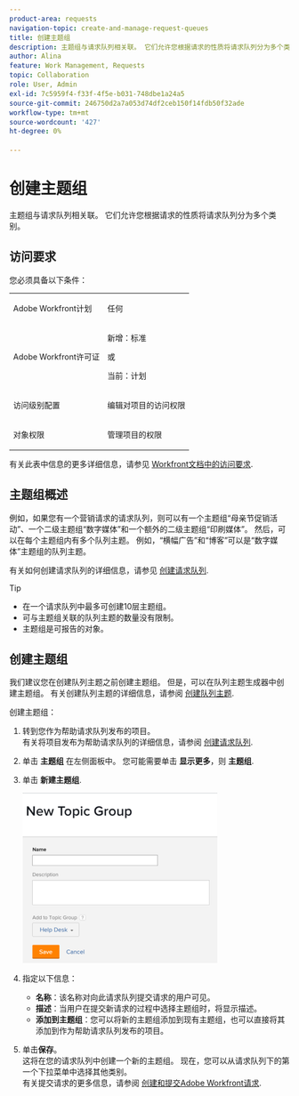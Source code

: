 ```yaml
---
product-area: requests
navigation-topic: create-and-manage-request-queues
title: 创建主题组
description: 主题组与请求队列相关联。 它们允许您根据请求的性质将请求队列分为多个类别。
author: Alina
feature: Work Management, Requests
topic: Collaboration
role: User, Admin
exl-id: 7c5959f4-f33f-4f5e-b031-748dbe1a24a5
source-git-commit: 246750d2a7a053d74df2ceb150f14fdb50f32ade
workflow-type: tm+mt
source-wordcount: '427'
ht-degree: 0%

---
```


# 创建主题组

<!-- Audited: 2/2024 -->

主题组与请求队列相关联。 它们允许您根据请求的性质将请求队列分为多个类别。

## 访问要求

您必须具备以下条件：

<table style="table-layout:auto"> 
 <col> 
 <col> 
 <tbody> 
  <tr> 
   <td role="rowheader">Adobe Workfront计划</td> 
   <td> <p>任何 </p> </td> 
  </tr> 
  <tr> 
   <td role="rowheader"> <p role="rowheader">Adobe Workfront许可证</p> </td> 
   <td>   
      <p>新增：标准</p>
      <p>或</p> 
      <p>当前：计划</p>
 </td> 
  </tr> 
  <tr> 
   <td role="rowheader">访问级别配置</td> 
   <td> <p>编辑对项目的访问权限</p> </td> 
  </tr> 
  <tr> 
   <td role="rowheader">对象权限</td> 
   <td> <p> 管理项目的权限</p> </td> 
  </tr> 
 </tbody> 
</table>

有关此表中信息的更多详细信息，请参见 [Workfront文档中的访问要求](/help/quicksilver/administration-and-setup/add-users/access-levels-and-object-permissions/access-level-requirements-in-documentation.md).

## 主题组概述

例如，如果您有一个营销请求的请求队列，则可以有一个主题组“母亲节促销活动”、一个二级主题组“数字媒体”和一个额外的二级主题组“印刷媒体”。 然后，可以在每个主题组内有多个队列主题。 例如，“横幅广告”和“博客”可以是“数字媒体”主题组的队列主题。

有关如何创建请求队列的详细信息，请参见 [创建请求队列](../../../manage-work/requests/create-and-manage-request-queues/create-request-queue.md).

>[!TIP]
>
>* 在一个请求队列中最多可创建10层主题组。
>* 可与主题组关联的队列主题的数量没有限制。
>* 主题组是可报告的对象。
>

## 创建主题组

我们建议您在创建队列主题之前创建主题组。 但是，可以在队列主题生成器中创建主题组。 有关创建队列主题的详细信息，请参阅 [创建队列主题](../../../manage-work/requests/create-and-manage-request-queues/create-queue-topics.md).

创建主题组：

1. 转到您作为帮助请求队列发布的项目。\
   有关将项目发布为帮助请求队列的详细信息，请参阅 [创建请求队列](../../../manage-work/requests/create-and-manage-request-queues/create-request-queue.md).

1. 单击 **主题组** 在左侧面板中。 您可能需要单击 **显示更多**，则 **主题组**.
1. 单击 **新建主题组**.

   ![](assets/new-topic-group-box-nwe-350x306.png)

1. 指定以下信息：

   * **名称**：该名称对向此请求队列提交请求的用户可见。
   * **描述**：当用户在提交新请求的过程中选择主题组时，将显示描述。
   * **添加到主题组**：您可以将新的主题组添加到现有主题组，也可以直接将其添加到作为帮助请求队列发布的项目。

1. 单击&#x200B;**保存**。\
   这将在您的请求队列中创建一个新的主题组。 现在，您可以从请求队列下的第一个下拉菜单中选择其他类别。\
   有关提交请求的更多信息，请参阅 [创建和提交Adobe Workfront请求](../../../manage-work/requests/create-requests/create-submit-requests.md).
